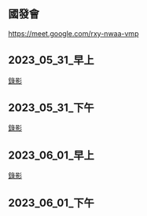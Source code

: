 ## 國發會

https://meet.google.com/rxy-nwaa-vmp

## 2023_05_31_早上
[錄影](https://youtube.com/live/G-xVZX3dY-E)

## 2023_05_31_下午
[錄影](https://youtube.com/live/9apvBDf1EyM)

## 2023_06_01_早上
[錄影](https://youtube.com/live/IkRKa-WBaH4)

## 2023_06_01_下午